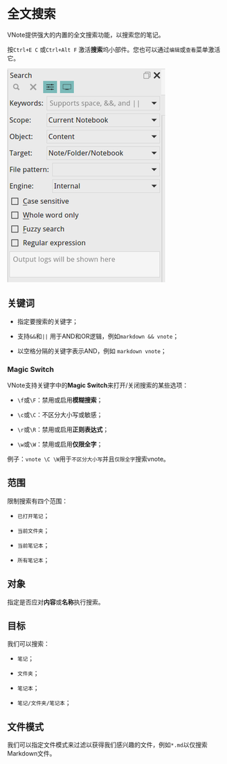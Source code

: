# 全文搜索

VNote提供强大的内置的全文搜索功能，以搜索您的笔记。

按`Ctrl+E C` 或`Ctrl+Alt F` 激活**搜索**坞小部件。您也可以通过`编辑`或`查看`菜单激活它。

![](_v_images/_1527406007_1635981025.png)

 

## 关键词

- 指定要搜索的关键字；

- 支持`&&`和`||` 用于AND和OR逻辑，例如`markdown && vnote`；
- 以空格分隔的关键字表示AND，例如 `markdown vnote`；

### Magic Switch

VNote支持关键字中的**Magic Switch**来打开/关闭搜索的某些选项：

- `\f`或`\F`：禁用或启用**模糊搜索**；

- `\c`或`\C`：不区分大小写或敏感；
- `\r`或`\R`：禁用或启用**正则表达式**；
- `\w`或`\W`：禁用或启用**仅限全字**；

例子：`vnote \C \W`用于`不区分大小写`并且`仅限全字`搜索vnote。

## 范围

限制搜索有四个范围：

-  `已打开笔记`；

- `当前文件夹`；

- `当前笔记本`；
- `所有笔记本`；

## 对象

指定是否应对**内容**或**名称**执行搜索。

## 目标

我们可以搜索：

- `笔记`；
- `文件夹`；
- `笔记本`；

- `笔记/文件夹/笔记本`；

## 文件模式

我们可以指定文件模式来过滤以获得我们感兴趣的文件，例如`*.md`以仅搜索Markdown文件。